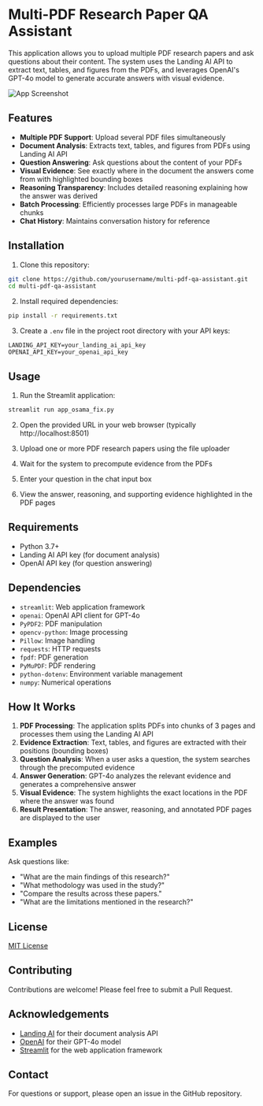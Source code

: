 # Multi-PDF Research Paper QA Assistant

This application allows you to upload multiple PDF research papers and ask questions about their content. The system uses the Landing AI API to extract text, tables, and figures from the PDFs, and leverages OpenAI's GPT-4o model to generate accurate answers with visual evidence.

![App Screenshot](https://via.placeholder.com/800x400?text=PDF+QA+Assistant)

## Features

- **Multiple PDF Support**: Upload several PDF files simultaneously
- **Document Analysis**: Extracts text, tables, and figures from PDFs using Landing AI API
- **Question Answering**: Ask questions about the content of your PDFs
- **Visual Evidence**: See exactly where in the document the answers come from with highlighted bounding boxes
- **Reasoning Transparency**: Includes detailed reasoning explaining how the answer was derived
- **Batch Processing**: Efficiently processes large PDFs in manageable chunks
- **Chat History**: Maintains conversation history for reference

## Installation

1. Clone this repository:
```bash
git clone https://github.com/yourusername/multi-pdf-qa-assistant.git
cd multi-pdf-qa-assistant
```

2. Install required dependencies:
```bash
pip install -r requirements.txt
```

3. Create a `.env` file in the project root directory with your API keys:
```
LANDING_API_KEY=your_landing_ai_api_key
OPENAI_API_KEY=your_openai_api_key
```

## Usage

1. Run the Streamlit application:
```bash
streamlit run app_osama_fix.py
```

2. Open the provided URL in your web browser (typically http://localhost:8501)

3. Upload one or more PDF research papers using the file uploader

4. Wait for the system to precompute evidence from the PDFs

5. Enter your question in the chat input box

6. View the answer, reasoning, and supporting evidence highlighted in the PDF pages

## Requirements

- Python 3.7+
- Landing AI API key (for document analysis)
- OpenAI API key (for question answering)

## Dependencies

- `streamlit`: Web application framework
- `openai`: OpenAI API client for GPT-4o
- `PyPDF2`: PDF manipulation
- `opencv-python`: Image processing
- `Pillow`: Image handling
- `requests`: HTTP requests
- `fpdf`: PDF generation
- `PyMuPDF`: PDF rendering
- `python-dotenv`: Environment variable management
- `numpy`: Numerical operations

## How It Works

1. **PDF Processing**: The application splits PDFs into chunks of 3 pages and processes them using the Landing AI API
2. **Evidence Extraction**: Text, tables, and figures are extracted with their positions (bounding boxes)
3. **Question Analysis**: When a user asks a question, the system searches through the precomputed evidence
4. **Answer Generation**: GPT-4o analyzes the relevant evidence and generates a comprehensive answer
5. **Visual Evidence**: The system highlights the exact locations in the PDF where the answer was found
6. **Result Presentation**: The answer, reasoning, and annotated PDF pages are displayed to the user

## Examples

Ask questions like:
- "What are the main findings of this research?"
- "What methodology was used in the study?"
- "Compare the results across these papers."
- "What are the limitations mentioned in the research?"

## License

[MIT License](LICENSE)

## Contributing

Contributions are welcome! Please feel free to submit a Pull Request.

## Acknowledgements

- [Landing AI](https://landing.ai/) for their document analysis API
- [OpenAI](https://openai.com/) for their GPT-4o model
- [Streamlit](https://streamlit.io/) for the web application framework

## Contact

For questions or support, please open an issue in the GitHub repository.
